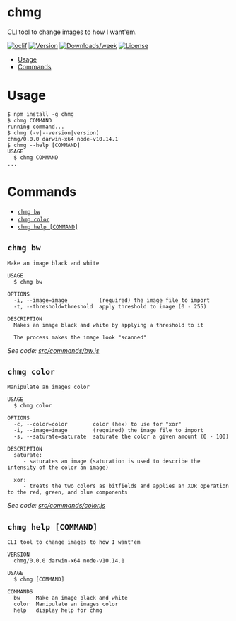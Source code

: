 chmg
====

CLI tool to change images to how I want&#39;em.

[![oclif](https://img.shields.io/badge/cli-oclif-brightgreen.svg)](https://oclif.io)
[![Version](https://img.shields.io/npm/v/chmg.svg)](https://npmjs.org/package/chmg)
[![Downloads/week](https://img.shields.io/npm/dw/chmg.svg)](https://npmjs.org/package/chmg)
[![License](https://img.shields.io/npm/l/chmg.svg)](https://github.com/nkernis/chmg/blob/master/package.json)


* [Usage](#usage)
* [Commands](#commands)

# Usage

```sh-session
$ npm install -g chmg
$ chmg COMMAND
running command...
$ chmg (-v|--version|version)
chmg/0.0.0 darwin-x64 node-v10.14.1
$ chmg --help [COMMAND]
USAGE
  $ chmg COMMAND
...
```

# Commands

* [`chmg bw`](#chmg-bw)
* [`chmg color`](#chmg-color)
* [`chmg help [COMMAND]`](#chmg-help-command)

## `chmg bw`

```
Make an image black and white

USAGE
  $ chmg bw

OPTIONS
  -i, --image=image          (required) the image file to import
  -t, --threshold=threshold  apply threshold to image (0 - 255)

DESCRIPTION
  Makes an image black and white by applying a threshold to it

  The process makes the image look "scanned"
```

_See code: [src/commands/bw.js](https://github.com/nkernis/chmg/blob/v0.0.0/src/commands/bw.js)_

## `chmg color`

```
Manipulate an images color

USAGE
  $ chmg color

OPTIONS
  -c, --color=color        color (hex) to use for "xor"
  -i, --image=image        (required) the image file to import
  -s, --saturate=saturate  saturate the color a given amount (0 - 100)

DESCRIPTION
  saturate:
     - saturates an image (saturation is used to describe the intensity of the color an image)

  xor:
     - treats the two colors as bitfields and applies an XOR operation to the red, green, and blue components
```

_See code: [src/commands/color.js](https://github.com/nkernis/chmg/blob/v0.0.0/src/commands/color.js)_

## `chmg help [COMMAND]`

```
CLI tool to change images to how I want'em

VERSION
  chmg/0.0.0 darwin-x64 node-v10.14.1

USAGE
  $ chmg [COMMAND]

COMMANDS
  bw     Make an image black and white
  color  Manipulate an images color
  help   display help for chmg
```

